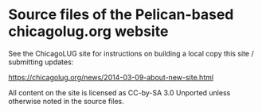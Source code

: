 Source files of the Pelican-based chicagolug.org website
========================================================

See the ChicagoLUG site for instructions on building a local copy this site / submitting updates:

  https://chicagolug.org/news/2014-03-09-about-new-site.html

All content on the site is licensed as CC-by-SA 3.0 Unported unless otherwise noted in the source files.
